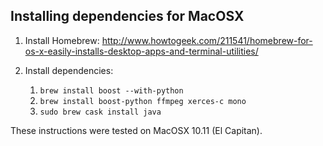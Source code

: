 ## Installing dependencies for MacOSX ##

1. Install Homebrew: http://www.howtogeek.com/211541/homebrew-for-os-x-easily-installs-desktop-apps-and-terminal-utilities/
    
2. Install dependencies:
    1. `brew install boost --with-python`
    2. `brew install boost-python ffmpeg xerces-c mono`
    6. `sudo brew cask install java`

These instructions were tested on MacOSX 10.11 (El Capitan). 

